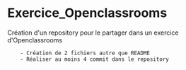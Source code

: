 # Exercice_Openclassrooms
Création d'un repository pour le partager dans un exercice d'Openclassrooms

        - Création de 2 fichiers autre que README
        - Réaliser au moins 4 commit dans le repository
